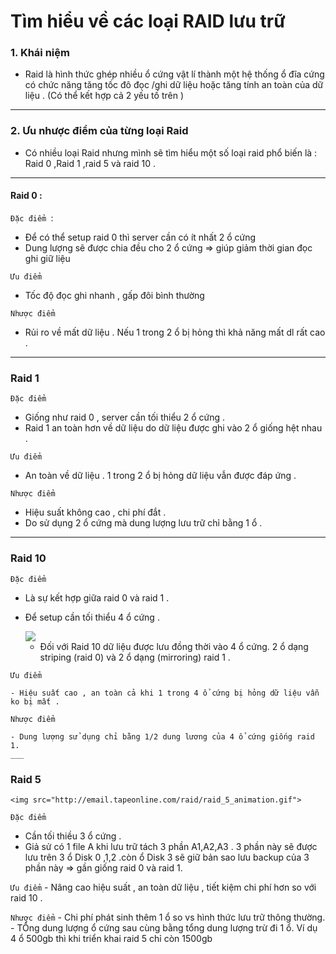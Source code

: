 # Tìm hiểu về các loại RAID lưu trữ

### 1. Khái niệm
 - Raid là hình thức ghép nhiều ổ cứng vật lí thành một hệ thống ổ  đĩa cứng có chức năng tăng tốc đô đọc /ghi dữ liệu hoặc tăng tính an toàn của dữ liệu . (Có thể kết hợp cả 2 yếu tố trên )
 ___
### 2. Ưu nhược điểm của từng loại Raid
 - Có nhiều loại Raid nhưng mình sẽ tìm hiểu một số loại raid phổ biến là : Raid 0 ,Raid 1 ,raid 5 và raid 10 .
 ___

 #### Raid 0 :

`Đặc điểm `:
   * Để  có thể setup raid 0 thì server cần có ít nhất 2 ổ cứng
   *  Dung lượng sẽ được chia đều cho 2 ổ cứng => giúp giảm thời gian đọc ghi giữ liệu

`Ưu điểm `
   - Tốc độ đọc ghi nhanh , gấp đôi bình thường

`Nhược điểm`
   - Rủi ro về mất dữ liệu . Nếu 1 trong 2 ổ bị hỏng thì khả năng mất dl rất cao .
___

 ### Raid 1

`Đặc điểm `
   - Giống như raid 0 , server cần tối thiểu 2 ổ cứng .
   - Raid 1 an toàn hơn về dữ liệu do dữ liệu được ghi vào 2 ổ giống hệt nhau .

`Ưu điểm`
   - An toàn về dữ liệu . 1 trong 2 ổ bị hỏng dữ liệu vẫn được đáp ứng .

`Nhược điểm`
   - Hiệu suất không cao , chi phí đắt .
   - Do sử dụng 2 ổ cứng mà dung lượng lưu trữ chỉ bằng 1 ổ .
___

 ### Raid 10

 `Đặc điểm `
  - Là sự kết hợp giữa raid 0 và raid 1 .
  - Để setup cần tối thiểu 4 ổ cứng .

    <img src="https://live.vinahost.vn/img/59/1423068830-5e3a1d0747e01e6cf14025d406652bec.png" >

    - Đối với Raid 10 dữ liệu được lưu đồng thời vào 4 ổ cứng. 2 ổ dạng striping (raid 0) và 2 ổ dạng (mirroring) raid 1 .

  `Ưu điểm`

    - Hiệu suất cao , an toàn cả khi 1 trong 4 ổ cứng bị hỏng dữ liệu vẫn ko bị mất .

  `Nhược điểm `

    - Dung lượng sử dụng chỉ bằng 1/2 dung lương của 4 ổ cứng giống raid 1.
    ___

 ### Raid 5

    <img src="http://email.tapeonline.com/raid/raid_5_animation.gif">

  `Đặc điểm `
   - Cần tối thiều 3 ổ cứng .
   - Giả sử có 1 file A khi lưu trữ tách 3 phần A1,A2,A3 . 3 phần này sẽ được lưu trên 3 ổ Disk 0 ,1,2 .còn ổ Disk 3 sẽ giữ bản sao lưu backup của 3 phần này => gần giống raid 0 và raid 1.

  `Ưu điểm`
    - Nâng cao hiệu suất , an toàn dữ liệu , tiết kiệm chi phí hơn so với raid 10 .

  `Nhược điểm`
    - Chi phí phát sinh thêm 1 ổ so vs hình thức lưu trữ thông thường.
    - TỔng dung lượng ổ cứng sau cùng bằng tổng dung lượng trừ đi 1 ổ. Ví dụ 4 ổ 500gb thì khi triển khai raid 5 chỉ còn 1500gb
